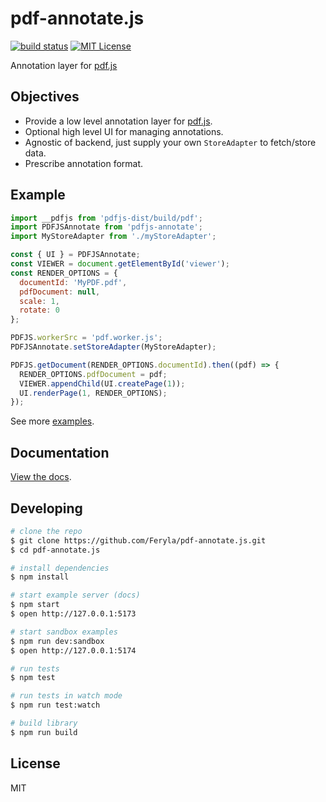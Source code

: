 # pdf-annotate.js

[![build status](https://github.com/Feryla/pdf-annotate.js/actions/workflows/build.yml/badge.svg)](https://github.com/Feryla/pdf-annotate.js/actions)
[![MIT License](https://img.shields.io/badge/license-MIT-blue.svg)](https://github.com/Feryla/pdf-annotate.js/blob/master/LICENSE)

Annotation layer for [pdf.js](https://github.com/mozilla/pdf.js)

## Objectives

- Provide a low level annotation layer for [pdf.js](https://github.com/mozilla/pdf.js).
- Optional high level UI for managing annotations.
- Agnostic of backend, just supply your own `StoreAdapter` to fetch/store data.
- Prescribe annotation format.

## Example

```js
import __pdfjs from 'pdfjs-dist/build/pdf';
import PDFJSAnnotate from 'pdfjs-annotate';
import MyStoreAdapter from './myStoreAdapter';

const { UI } = PDFJSAnnotate;
const VIEWER = document.getElementById('viewer');
const RENDER_OPTIONS = {
  documentId: 'MyPDF.pdf',
  pdfDocument: null,
  scale: 1,
  rotate: 0
};

PDFJS.workerSrc = 'pdf.worker.js';
PDFJSAnnotate.setStoreAdapter(MyStoreAdapter);

PDFJS.getDocument(RENDER_OPTIONS.documentId).then((pdf) => {
  RENDER_OPTIONS.pdfDocument = pdf;
  VIEWER.appendChild(UI.createPage(1));
  UI.renderPage(1, RENDER_OPTIONS);
});
```

See more [examples](https://github.com/Feryla/pdf-annotate.js/blob/master/docs/index.js).

## Documentation

[View the docs](https://github.com/Feryla/pdf-annotate.js/tree/master/docs).

## Developing

```bash
# clone the repo
$ git clone https://github.com/Feryla/pdf-annotate.js.git
$ cd pdf-annotate.js

# install dependencies
$ npm install

# start example server (docs)
$ npm start
$ open http://127.0.0.1:5173

# start sandbox examples
$ npm run dev:sandbox
$ open http://127.0.0.1:5174

# run tests
$ npm test

# run tests in watch mode
$ npm run test:watch

# build library
$ npm run build
```
## License

MIT
